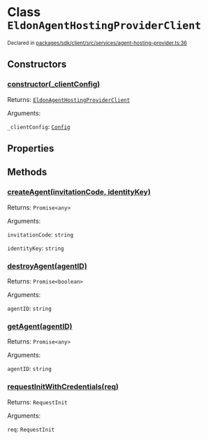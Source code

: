 # Class `EldonAgentHostingProviderClient`
<sub>Declared in [packages/sdk/client/src/services/agent-hosting-provider.ts:36](https://github.com/dxos/dxos/blob/bfdd5a17b/packages/sdk/client/src/services/agent-hosting-provider.ts#L36)</sub>




## Constructors
### [constructor(_clientConfig)](https://github.com/dxos/dxos/blob/bfdd5a17b/packages/sdk/client/src/services/agent-hosting-provider.ts#L38)




Returns: <code>[EldonAgentHostingProviderClient](/api/@dxos/client/classes/EldonAgentHostingProviderClient)</code>

Arguments: 

`_clientConfig`: <code>[Config](/api/@dxos/react-client/classes/Config)</code>



## Properties


## Methods
### [createAgent(invitationCode, identityKey)](https://github.com/dxos/dxos/blob/bfdd5a17b/packages/sdk/client/src/services/agent-hosting-provider.ts#L60)




Returns: <code>Promise&lt;any&gt;</code>

Arguments: 

`invitationCode`: <code>string</code>

`identityKey`: <code>string</code>


### [destroyAgent(agentID)](https://github.com/dxos/dxos/blob/bfdd5a17b/packages/sdk/client/src/services/agent-hosting-provider.ts#L119)




Returns: <code>Promise&lt;boolean&gt;</code>

Arguments: 

`agentID`: <code>string</code>


### [getAgent(agentID)](https://github.com/dxos/dxos/blob/bfdd5a17b/packages/sdk/client/src/services/agent-hosting-provider.ts#L88)




Returns: <code>Promise&lt;any&gt;</code>

Arguments: 

`agentID`: <code>string</code>


### [requestInitWithCredentials(req)](https://github.com/dxos/dxos/blob/bfdd5a17b/packages/sdk/client/src/services/agent-hosting-provider.ts#L50)




Returns: <code>RequestInit</code>

Arguments: 

`req`: <code>RequestInit</code>


